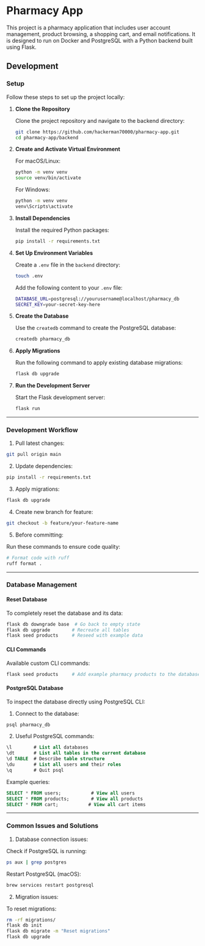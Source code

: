 # Pharmacy App

This project is a pharmacy application that includes user account management, product browsing, a shopping cart, and email notifications. It is designed to run on Docker and PostgreSQL with a Python backend built using Flask.

## Development

### Setup

Follow these steps to set up the project locally:

1. **Clone the Repository**

   Clone the project repository and navigate to the backend directory:

   ```bash
   git clone https://github.com/hackerman70000/pharmacy-app.git
   cd pharmacy-app/backend
   ```

2. **Create and Activate Virtual Environment**

   For macOS/Linux:

   ```bash
   python -m venv venv
   source venv/bin/activate
   ```

   For Windows:

   ```bash
   python -m venv venv
   venv\Scripts\activate
   ```

3. **Install Dependencies**

   Install the required Python packages:

   ```bash
   pip install -r requirements.txt
   ```

4. **Set Up Environment Variables**

   Create a `.env` file in the `backend` directory:

   ```bash
   touch .env
   ```

   Add the following content to your `.env` file:

   ```bash
   DATABASE_URL=postgresql://yourusername@localhost/pharmacy_db
   SECRET_KEY=your-secret-key-here
   ```

5. **Create the Database**

   Use the `createdb` command to create the PostgreSQL database:

   ```bash
   createdb pharmacy_db
   ```

6. **Apply Migrations**

   Run the following command to apply existing database migrations:

   ```bash
   flask db upgrade
   ```

7. **Run the Development Server**

   Start the Flask development server:

   ```bash
   flask run
   ```

---

### Development Workflow

1. Pull latest changes:

```bash
git pull origin main
```

2. Update dependencies:

```bash
pip install -r requirements.txt
```

3. Apply migrations:

```bash
flask db upgrade
```

4. Create new branch for feature:

```bash
git checkout -b feature/your-feature-name
```

5. Before committing:

Run these commands to ensure code quality:

```bash
# Format code with ruff
ruff format .
```

---

### Database Management

#### Reset Database

To completely reset the database and its data:

```bash
flask db downgrade base  # Go back to empty state
flask db upgrade        # Recreate all tables
flask seed products     # Reseed with example data
```

#### CLI Commands

Available custom CLI commands:

```bash
flask seed products     # Add example pharmacy products to the database
```

#### PostgreSQL Database

To inspect the database directly using PostgreSQL CLI:

1. Connect to the database:

```bash
psql pharmacy_db
```

2. Useful PostgreSQL commands:

```sql
\l        # List all databases
\dt       # List all tables in the current database
\d TABLE  # Describe table structure
\du       # List all users and their roles
\q        # Quit psql
```

Example queries:

```sql
SELECT * FROM users;           # View all users
SELECT * FROM products;        # View all products
SELECT * FROM cart;           # View all cart items
```

---

### Common Issues and Solutions

1. Database connection issues:

Check if PostgreSQL is running:

```bash
ps aux | grep postgres
```

Restart PostgreSQL (macOS):

```bash
brew services restart postgresql
```

2. Migration issues:

To reset migrations:

```bash
rm -rf migrations/
flask db init
flask db migrate -m "Reset migrations"
flask db upgrade
```

